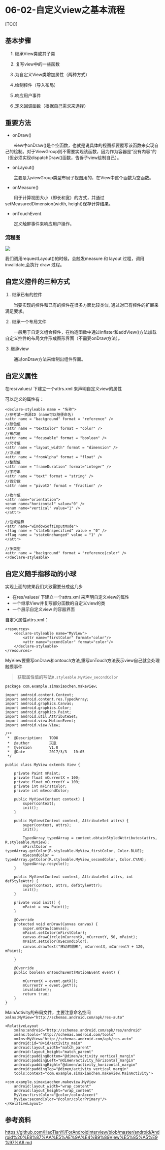 # 06-02-自定义view之基本流程

[TOC]

## 基本步骤

　 1. 继承View类或其子类　

　 2. 复写view中的一些函数

　３.为自定义View类增加属性（两种方式）

　４.绘制控件（导入布局）

　５.响应用户事件

　６.定义回调函数（根据自己需求来选择）

## 重要方法

- onDraw()

　　view中onDraw()是个空函数，也就是说具体的视图都要覆写该函数来实现自己的绘制。对于ViewGroup则不需要实现该函数，因为作为容器是“没有内容“的（但必须实现dispatchDraw()函数，告诉子view绘制自己）。

- onLayout()

　　主要是为viewGroup类型布局子视图用的，在View中这个函数为空函数。

- onMeasure()

　　用于计算视图大小（即长和宽）的方式，并通过setMeasuredDimension(width, height)保存计算结果。

- onTouchEvent

　　定义触屏事件来响应用户操作。 

### 流程图

![](http://oaxelf1sk.bkt.clouddn.com/687474703a2f2f696d672e626c6f672e6373646e2e6e65742f3230313630363137313530373437393835.png)

我们调用requestLayout()的时候，会触发measure 和 layout 过程，调用invalidate,会执行 draw 过程。

## 自定义控件的三种方式

１. 继承已有的控件

　　当要实现的控件和已有的控件在很多方面比较类似, 通过对已有控件的扩展来满足要求。

２. 继承一个布局文件

　　一般用于自定义组合控件，在构造函数中通过inflater和addView()方法加载自定义控件的布局文件形成图形界面（不需要onDraw方法）。

３.继承view

　　通过onDraw方法来绘制出组件界面。

## 自定义属性

在res/values/ 下建立一个attrs.xml 来声明自定义view的属性

可以定义的属性有：

```
<declare-styleable name = "名称"> 
//参考某一资源ID (name可以随便命名)
<attr name = "background" format = "reference" /> 
//颜色值 
<attr name = "textColor" format = "color" /> 
//布尔值
<attr name = "focusable" format = "boolean" /> 
//尺寸值 
<attr name = "layout_width" format = "dimension" /> 
//浮点值 
<attr name = "fromAlpha" format = "float" /> 
//整型值 
<attr name = "frameDuration" format="integer" /> 
//字符串 
<attr name = "text" format = "string" /> 
//百分数 
<attr name = "pivotX" format = "fraction" /> 

//枚举值 
<attr name="orientation"> 
<enum name="horizontal" value="0" /> 
<enum name="vertical" value="1" /> 
</attr> 

//位或运算 
<attr name="windowSoftInputMode"> 
<flag name = "stateUnspecified" value = "0" /> 
<flag name = "stateUnchanged" value = "1" /> 
</attr> 

//多类型
<attr name = "background" format = "reference|color" /> 
</declare-styleable> 
```

## 自定义随手指移动的小球

实现上面的效果我们大致需要分成这几步

- 在res/values/ 下建立一个attrs.xml 来声明自定义view的属性
- 一个继承View并复写部分函数的自定义view的类
- 一个展示自定义view 的容器界面

自定义属性attrs.xml：

```
<resources>
    <declare-styleable name="MyView">
        <attr name="firstColor" format="color"/>
        <attr name="secondColor" format="color"/>
    </declare-styleable>
</resources>
```

MyView要重写onDraw和ontouch方法,重写onTouch方法表示view自己就会处理触摸事件

> 获取属性值的写法`R.styleable.MyView_secondColor`

```
package com.example.simaxiaochen.makeview;

import android.content.Context;
import android.content.res.TypedArray;
import android.graphics.Canvas;
import android.graphics.Color;
import android.graphics.Paint;
import android.util.AttributeSet;
import android.view.MotionEvent;
import android.view.View;

/**
 *  @Description:   TODO
 *  @author         天意 
 *  @version        V1.0   
 *  @Date           2017/3/3   10:05
 */

public class MyView extends View {

    private Paint mPaint;
    private float mCurrentX = 100;
    private float mCurrentY = 100;
    private int mFirstColor;
    private int mSecondColor;

    public MyView(Context context) {
        super(context);
        init();
    }

    public MyView(Context context, AttributeSet attrs) {
        super(context, attrs);
        init();

        TypedArray typedArray = context.obtainStyledAttributes(attrs, R.styleable.MyView);
        mFirstColor = typedArray.getColor(R.styleable.MyView_firstColor, Color.BLUE);
        mSecondColor = typedArray.getColor(R.styleable.MyView_secondColor, Color.CYAN);
        typedArray.recycle();
    }

    public MyView(Context context, AttributeSet attrs, int defStyleAttr) {
        super(context, attrs, defStyleAttr);
        init();
    }

    private void init() {
        mPaint = new Paint();
    }

    @Override
    protected void onDraw(Canvas canvas) {
        super.onDraw(canvas);
        mPaint.setColor(mFirstColor);
        canvas.drawCircle(mCurrentX, mCurrentY, 50, mPaint);
        mPaint.setColor(mSecondColor);
        canvas.drawText("移动的圆形", mCurrentX, mCurrentY + 120, mPaint);

    }

    @Override
    public boolean onTouchEvent(MotionEvent event) {

        mCurrentX = event.getX();
        mCurrentY = event.getY();
        invalidate();
        return true;
    }
}
```

MainActivity的布局文件，主要注意命名空间`xmlns:MyView="http://schemas.android.com/apk/res-auto"`

```
<RelativeLayout
    xmlns:android="http://schemas.android.com/apk/res/android"
    xmlns:tools="http://schemas.android.com/tools"
    xmlns:MyView="http://schemas.android.com/apk/res-auto"
    android:id="@+id/activity_main"
    android:layout_width="match_parent"
    android:layout_height="match_parent"
    android:paddingBottom="@dimen/activity_vertical_margin"
    android:paddingLeft="@dimen/activity_horizontal_margin"
    android:paddingRight="@dimen/activity_horizontal_margin"
    android:paddingTop="@dimen/activity_vertical_margin"
    tools:context="com.example.simaxiaochen.makeview.MainActivity">

<com.example.simaxiaochen.makeview.MyView
    android:layout_width="wrap_content"
    android:layout_height="wrap_content"
    MyView:firstColor="@color/colorAccent"
    MyView:secondColor="@color/colorPrimary"/>
</RelativeLayout>
```

## 参考资料

https://github.com/HaoTianYi/ForAndroidInterview/blob/master/android/Android%20%E8%87%AA%E5%AE%9A%E4%B9%89View%E5%85%A5%E9%97%A8.md